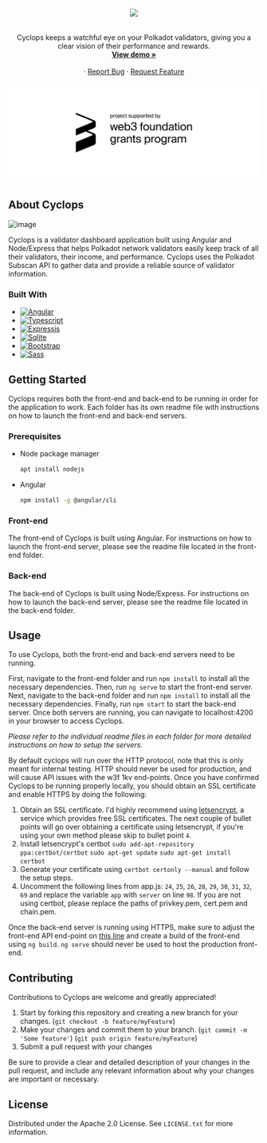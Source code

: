 <!-- PROJECT LOGO -->
<br />
<div align="center">
<img src="https://user-images.githubusercontent.com/34348870/221376798-866f34c8-5a1e-4194-be8c-b1888ac43f65.png">

  <p align="center" style="margin-top: 30px;">
    Cyclops keeps a watchful eye on your Polkadot validators, giving you a clear vision of their performance and rewards.
    <br />
    <a href="https://cyclops.decentradot.com"><strong>View demo »</strong></a>
    <br />
    <br />
    ·
    <a href="https://github.com/ArthurHoeke/cyclops/issues/new">Report Bug</a>
    ·
    <a href="https://github.com/ArthurHoeke/cyclops/issues/new">Request Feature</a>
  </p>
</div>

<img style="width: 100%; height: 200px;" src="https://raw.githubusercontent.com/w3f/Grants-Program/00855ef70bc503433dc9fccc057c2f66a426a82b/static/img/badge_black.svg">


<!-- ABOUT THE PROJECT -->
## About Cyclops

![image](https://github.com/ArthurHoeke/cyclops/assets/34348870/5846e379-81e8-4a4a-a7eb-4b9d6a809ab3)



Cyclops is a validator dashboard application built using Angular and Node/Express that helps Polkadot network validators easily keep track of all their validators, their income, and performance. Cyclops uses the Polkadot Subscan API to gather data and provide a reliable source of validator information.



### Built With

* [![Angular][Angular.io]][Angular-url]
* [![Typescript][Typescriptlang.org]][Typescript-url]
* [![Expressjs][Expressjs.com]][Expressjs-url]
* [![Sqlite][Sqlite.org]][Sqlite-url]
* [![Bootstrap][Bootstrap.com]][Bootstrap-url]
* [![Sass][Sass-lang.com]][Sass-url]



<!-- GETTING STARTED -->
## Getting Started

Cyclops requires both the front-end and back-end to be running in order for the application to work. Each folder has its own readme file with instructions on how to launch the front-end and back-end servers.

### Prerequisites

* Node package manager
  ```sh
  apt install nodejs
  ```
  
* Angular
  ```sh
  npm install -g @angular/cli
  ```

### Front-end

The front-end of Cyclops is built using Angular. For instructions on how to launch the front-end server, please see the readme file located in the front-end folder.

### Back-end

The back-end of Cyclops is built using Node/Express. For instructions on how to launch the back-end server, please see the readme file located in the back-end folder.

<!-- USAGE EXAMPLES -->
## Usage

To use Cyclops, both the front-end and back-end servers need to be running.

First, navigate to the front-end folder and run `npm install` to install all the necessary dependencies. Then, run `ng serve` to start the front-end server. Next, navigate to the back-end folder and run `npm install` to install all the necessary dependencies. Finally, run `npm start` to start the back-end server. Once both servers are running, you can navigate to localhost:4200 in your browser to access Cyclops.

*Please refer to the individual readme files in each folder for more detailed instructions on how to setup the servers.*

By default cyclops will run over the HTTP protocol, note that this is only meant for internal testing. HTTP should never be used for production, and will cause API issues with the w3f 1kv end-points. Once you have confirmed Cyclops to be running properly locally, you should obtain an SSL certificate and enable HTTPS by doing the following:

1. Obtain an SSL certificate.
I'd highly recommend using [letsencrypt](https://letsencrypt.org/), a service which provides free SSL certificates. The next couple of bullet points will go over obtaining a certificate using letsencrypt, if you're using your own method please skip to bullet point `4`.
2. Install letsencrypt's certbot
`sudo add-apt-repository ppa:certbot/certbot`
`sudo apt-get update`
`sudo apt-get install certbot`
3. Generate your certificate using `certbot certonly --manual` and follow the setup steps.
4. Uncomment the following lines from app.js: `24`, `25`, `26`, `28`, `29`, `30`, `31`, `32`, `69` and replace the variable `app` with `server` on line `98`. If you are not using certbot, please replace the paths of privkey.pem, cert.pem and chain.pem.

Once the back-end server is running using HTTPS, make sure to adjust the front-end API end-point on [this line](https://github.com/ArthurHoeke/cyclops/blob/9acdabcff868fe93636a71d917bee119e8605b50/front-end/src/app/services/api/api.service.ts#L16) and create a build of the front-end using `ng build`. `ng serve` should never be used to host the production front-end.

<!-- CONTRIBUTING -->
## Contributing

Contributions to Cyclops are welcome and greatly appreciated!

1. Start by forking this repository and creating a new branch for your changes. (`git checkout -b feature/myFeature`)
2. Make your changes and commit them to your branch. (`git commit -m 'Some feature'`) (`git push origin feature/myFeature`)
3. Submit a pull request with your changes

Be sure to provide a clear and detailed description of your changes in the pull request, and include any relevant information about why your changes are important or necessary.

<!-- LICENSE -->
## License

Distributed under the Apache 2.0 License. See `LICENSE.txt` for more information.

[Angular.io]: https://img.shields.io/badge/Angular-DD0031?style=for-the-badge&logo=angular&logoColor=white
[Angular-url]: https://angular.io/
[Bootstrap.com]: https://img.shields.io/badge/Bootstrap-563D7C?style=for-the-badge&logo=bootstrap&logoColor=white
[Bootstrap-url]: https://getbootstrap.com
[Typescriptlang.org]: https://img.shields.io/badge/Typescript-0769AD?style=for-the-badge&logo=typescript&logoColor=white
[Typescript-url]: https://typescriptlang.org
[Expressjs.com]: https://img.shields.io/badge/Express-FFFFFF?style=for-the-badge&logo=express&logoColor=black
[Expressjs-url]: https://expressjs.com/
[Sass-lang.com]:https://img.shields.io/badge/sass-bf4080?style=for-the-badge&logo=sass&logoColor=white
[Sass-url]: https://sass-lang.com/
[Sqlite.org]:https://img.shields.io/badge/sqlite-044a64?style=for-the-badge&logo=sqlite&logoColor=white
[Sqlite-url]: https://sqlite.org/
